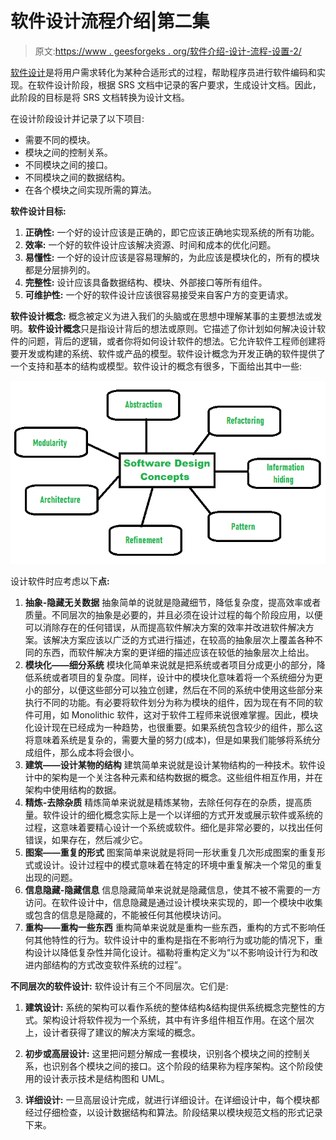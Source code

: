 # 软件设计流程介绍|第二集

> 原文:[https://www . geesforgeks . org/软件介绍-设计-流程-设置-2/](https://www.geeksforgeeks.org/introduction-of-software-design-process-set-2/)

[软件设计](https://www.geeksforgeeks.org/software-engineering-software-design-process/)是将用户需求转化为某种合适形式的过程，帮助程序员进行软件编码和实现。在软件设计阶段，根据 SRS 文档中记录的客户要求，生成设计文档。因此，此阶段的目标是将 SRS 文档转换为设计文档。

在设计阶段设计并记录了以下项目:

*   需要不同的模块。
*   模块之间的控制关系。
*   不同模块之间的接口。
*   不同模块之间的数据结构。
*   在各个模块之间实现所需的算法。

**软件设计目标:**

1.  **正确性:**
    一个好的设计应该是正确的，即它应该正确地实现系统的所有功能。
2.  **效率:**
    一个好的软件设计应该解决资源、时间和成本的优化问题。
3.  **易懂性:**
    一个好的设计应该是容易理解的，为此应该是模块化的，所有的模块都是分层排列的。
4.  **完整性:**
    设计应该具备数据结构、模块、外部接口等所有组件。
5.  **可维护性:**
    一个好的软件设计应该很容易接受来自客户方的变更请求。

**软件设计概念:**
概念被定义为进入我们的头脑或在思想中理解某事的主要想法或发明。**软件设计概念**只是指设计背后的想法或原则。它描述了你计划如何解决设计软件的问题，背后的逻辑，或者你将如何设计软件的想法。它允许软件工程师创建将要开发或构建的系统、软件或产品的模型。软件设计概念为开发正确的软件提供了一个支持和基本的结构或模型。软件设计的概念有很多，下面给出其中一些:

![](img/0fc5ce3386b80c1ee2beb3270df5f4d2.png)

设计软件时应考虑以下**点:**

1.  **抽象-隐藏无关数据**
    抽象简单的说就是隐藏细节，降低复杂度，提高效率或者质量。不同层次的抽象是必要的，并且必须在设计过程的每个阶段应用，以便可以消除存在的任何错误，从而提高软件解决方案的效率并改进软件解决方案。该解决方案应该以广泛的方式进行描述，在较高的抽象层次上覆盖各种不同的东西，而软件解决方案的更详细的描述应该在较低的抽象层次上给出。
2.  **模块化——细分系统**
    模块化简单来说就是把系统或者项目分成更小的部分，降低系统或者项目的复杂度。同样，设计中的模块化意味着将一个系统细分为更小的部分，以便这些部分可以独立创建，然后在不同的系统中使用这些部分来执行不同的功能。有必要将软件划分为称为模块的组件，因为现在有不同的软件可用，如 Monolithic 软件，这对于软件工程师来说很难掌握。因此，模块化设计现在已经成为一种趋势，也很重要。如果系统包含较少的组件，那么这将意味着系统是复杂的，需要大量的努力(成本)，但是如果我们能够将系统分成组件，那么成本将会很小。
3.  **建筑——设计某物的结构**
    建筑简单来说就是设计某物结构的一种技术。软件设计中的架构是一个关注各种元素和结构数据的概念。这些组件相互作用，并在架构中使用结构的数据。
4.  **精炼-去除杂质**
    精炼简单来说就是精炼某物，去除任何存在的杂质，提高质量。软件设计的细化概念实际上是一个以详细的方式开发或展示软件或系统的过程，这意味着要精心设计一个系统或软件。细化是非常必要的，以找出任何错误，如果存在，然后减少它。
5.  **图案——重复的形式**
    图案简单来说就是将同一形状重复几次形成图案的重复形式或设计。设计过程中的模式意味着在特定的环境中重复解决一个常见的重复出现的问题。
6.  **信息隐藏-隐藏信息**
    信息隐藏简单来说就是隐藏信息，使其不被不需要的一方访问。在软件设计中，信息隐藏是通过设计模块来实现的，即一个模块中收集或包含的信息是隐藏的，不能被任何其他模块访问。
7.  **重构——重构一些东西**
    重构简单来说就是重构一些东西，重构的方式不影响任何其他特性的行为。软件设计中的重构是指在不影响行为或功能的情况下，重构设计以降低复杂性并简化设计。福勒将重构定义为“以不影响设计行为和改进内部结构的方式改变软件系统的过程”。

**不同层次的软件设计:**
软件设计有三个不同层次。它们是:

1.  **建筑设计:**
    系统的架构可以看作系统的整体结构&结构提供系统概念完整性的方式。架构设计将软件视为一个系统，其中有许多组件相互作用。在这个层次上，设计者获得了建议的解决方案域的概念。

2.  **初步或高层设计:**
    这里把问题分解成一套模块，识别各个模块之间的控制关系，也识别各个模块之间的接口。这个阶段的结果称为程序架构。这个阶段使用的设计表示技术是结构图和 UML。

3.  **详细设计:**
    一旦高层设计完成，就进行详细设计。在详细设计中，每个模块都经过仔细检查，以设计数据结构和算法。阶段结果以模块规范文档的形式记录下来。